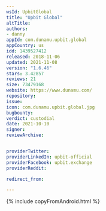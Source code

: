 ```yaml
---
wsId: UpbitGlobal
title: "Upbit Global"
altTitle: 
authors:
- danny
appId: com.dunamu.upbit.global
appCountry: us
idd: 1439527412
released: 2018-11-06
updated: 2021-11-08
version: "1.6.46"
stars: 3.42857
reviews: 21
size: 73479168
website: https://www.dunamu.com/
repository: 
issue: 
icon: com.dunamu.upbit.global.jpg
bugbounty: 
verdict: custodial
date: 2021-10-10
signer: 
reviewArchive:


providerTwitter: 
providerLinkedIn: upbit-official
providerFacebook: upbit.exchange
providerReddit: 

redirect_from:

---
```


{% include copyFromAndroid.html %}
